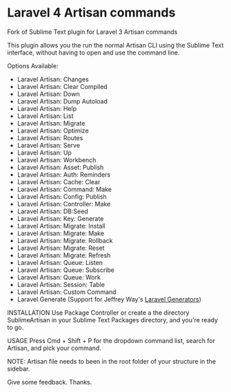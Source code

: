 Laravel 4 Artisan commands
===============

Fork of Sublime Text plugin for Laravel 3 Artisan commands

This plugin allows you the run the normal Artisan CLI using the Sublime Text interface, without having to open and use the command line.

Options Available:

- Laravel Artisan: Changes
- Laravel Artisan: Clear Compiled
- Laravel Artisan: Down
- Laravel Artisan: Dump Autoload
- Laravel Artisan: Help
- Laravel Artisan: List
- Laravel Artisan: Migrate
- Laravel Artisan: Optimize
- Laravel Artisan: Routes
- Laravel Artisan: Serve
- Laravel Artisan: Up
- Laravel Artisan: Workbench
- Laravel Artisan: Asset: Publish
- Laravel Artisan: Auth: Reminders
- Laravel Artisan: Cache: Clear
- Laravel Artisan: Command: Make
- Laravel Artisan: Config: Publish
- Laravel Artisan: Controller: Make
- Laravel Artisan: DB:Seed
- Laravel Artisan: Key: Generate
- Laravel Artisan: Migrate: Install
- Laravel Artisan: Migrate: Make
- Laravel Artisan: Migrate: Rollback
- Laravel Artisan: Migrate: Reset
- Laravel Artisan: Migrate: Refresh
- Laravel Artisan: Queue: Listen
- Laravel Artisan: Queue: Subscribe
- Laravel Artisan: Queue: Work
- Laravel Artisan: Session: Table
- Laravel Artisan: Custom Command
- Laravel Generate (Support for Jeffrey Way's [Laravel Generators](https://github.com/JeffreyWay/Laravel-4-Generators))

INSTALLATION
Use Package Controller or create a the directory SublimeArtisan in your Sublime Text Packages directory, and you're ready to go.

USAGE
Press Cmd + Shift + P for the dropdown command list, search for Artisan, and pick your command.

NOTE: Artisan file needs to been in the root folder of your structure in the sidebar.

Give some feedback. 
Thanks.

